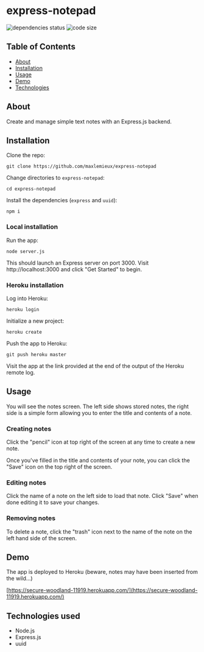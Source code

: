 # express-notepad
![dependencies status](https://img.shields.io/david/maxlemieux/express-notepad?style=for-the-badge)
![code size](https://img.shields.io/github/languages/code-size/maxlemieux/express-notepad?style=for-the-badge)

## Table of Contents
* [About](#about)
* [Installation](#installation)
* [Usage](#usage)
* [Demo](#demo)
* [Technologies](#technologies)

## About
Create and manage simple text notes with an Express.js backend.

## Installation

Clone the repo:

`git clone https://github.com/maxlemieux/express-notepad`

Change directories to `express-notepad`:

`cd express-notepad`

Install the dependencies (`express` and `uuid`):

`npm i`

### Local installation

Run the app:

`node server.js`

This should launch an Express server on port 3000. Visit http://localhost:3000 and click "Get Started" to begin.

### Heroku installation
Log into Heroku:

`heroku login`

Initialize a new project:

`heroku create`

Push the app to Heroku:

`git push heroku master`

Visit the app at the link provided at the end of the output of the Heroku remote log.

## Usage

You will see the notes screen. The left side shows stored notes, the right side is a simple form allowing you to enter the title and contents of a note. 

### Creating notes
Click the "pencil" icon at top right of the screen at any time to create a new note.

Once you've filled in the title and contents of your note, you can click the "Save" icon on the top right of the screen.

### Editing notes
Click the name of a note on the left side to load that note. Click "Save" when done editing it to save your changes.

### Removing notes
To delete a note, click the "trash" icon next to the name of the note on the left hand side of the screen.

## Demo
The app is deployed to Heroku (beware, notes may have been inserted from the wild...)

[https://secure-woodland-11919.herokuapp.com/](https://secure-woodland-11919.herokuapp.com/)

## Technologies used
* Node.js
* Express.js
* uuid